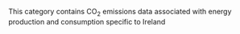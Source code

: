 This category contains CO<sub>2</sub> emissions data associated with energy
production and consumption specific to Ireland
